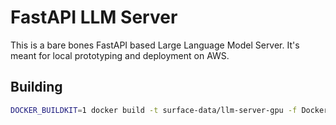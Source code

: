 # FastAPI LLM Server

This is a bare bones FastAPI based Large Language Model Server.  It's meant for
local prototyping and deployment on AWS.

## Building

```sh
DOCKER_BUILDKIT=1 docker build -t surface-data/llm-server-gpu -f Dockerfile.gpu .
```
